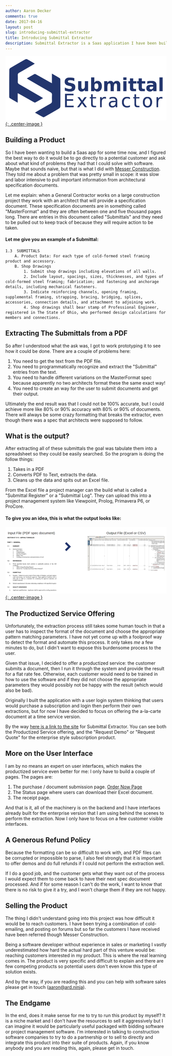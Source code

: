 ```yaml
---
author: Aaron Decker
comments: true
date: 2017-04-16
layout: post
slug: introducing-submittal-extractor
title: Introducing Submittal Extractor
description: Submittal Extractor is a Saas application I have been building over the past 6 months with the help of Messer Construction Co. in Cincinnati OH.
---
```


[![Submittal Extractor (http://submittalextractor.com)](/images/blog/blue_trans_cropped_700.png){: .center-image }](http://submittalextractor.com)

## Building a Product

So I have been wanting to build a Saas app for some time now, and I figured the best way to do it would be to go directly to a potential customer and ask about what kind of problems they had that I could solve with software. Maybe that sounds naive, but that is what I did with [Messer Construction](http://www.messer.com/). They told me about a problem that was pretty small in scope: it was slow and labor intensive to pull important information from architectural specification documents.

Let me explain: when a General Contractor works on a large construction project they work with an architect that will provide a specification document. These specification documents are in something called "MasterFormat" and they are often between one and five thousand pages long. There are entries in this document called "Submittals" and they need to be pulled out to keep track of because they will require action to be taken.

#### Let me give you an example of a Submittal:

```
1.3  SUBMITTALS
    A. Product Data: For each type of cold-formed steel framing product and accessory.
    B. Shop Drawings
        1. Submit shop drawings including elevations of all walls.
        2. Include layout, spacings, sizes, thicknesses, and types of cold-formed steel framing; fabrication; and fastening and anchorage details, including mechanical fasteners.
        3. Indicate reinforcing channels, opening framing, supplemental framing, strapping, bracing, bridging, splices, accessories, connection details, and attachment to adjoining work.
        4. Shop drawings shall bear stamp of Professional Engineer, registered in The State of Ohio, who performed design calculations for members and connections.
```

## Extracting The Submittals from a PDF

So after I understood what the ask was, I got to work prototyping it to see how it could be done. There are a couple of problems here:

  1. You need to get the text from the PDF file.
  2. You need to programmatically recognize and extract the "Submittal" entries from the text.
  3. You need to handle different variations on the MasterFormat spec because apparently no two architects format these the same exact way!
  4. You need to create an way for the user to submit documents and get their output.

Ultimately the end result was that I could not be 100% accurate, but I could achieve more like 80% or 90% accuracy with 80% or 90% of documents. There will always be some crazy formatting that breaks the extractor, even though there was a spec that architects were supposed to follow.

## What is the output?

After extracting all of these submittals the goal was tabulate them into a spreadsheet so they could be easily searched. So the program is doing the follow things:

  1. Takes in a PDF
  2. Converts PDF to Text, extracts the data.
  3. Cleans up the data and spits out an Excel file.

From the Excel file a project manager can the build what is called a "Submittal Register" or a "Submittal Log". They can upload this into a project management system like Viewpoint, Prolog, Primavera P6, or ProCore.

#### To give you an idea, this is what the output looks like:

[![Submittal Extractor Example Output](/images/blog/example-output.png){: .center-image }](/images/blog/example-output.png)


## The Productized Service Offering

Unfortunately, the extraction process still takes some human touch in that a user has to inspect the format of the document and choose the appropriate pattern matching parameters. I have not yet come up with a foolproof way to detect the format and automate this process. It only takes _me_ a few minutes to do, but I didn't want to expose this burdensome process to the user.

Given that issue, I decided to offer a productized service: the customer submits a document, then I run it through the system and provide the result for a flat rate fee. Otherwise, each customer would need to be trained in how to use the software and if they did not choose the appropriate parameters they would possibly not be happy with the result (which would also be bad).

Originally I built the application with a user login system thinking that users would purchase a subscription and login then perform their own extractions, but for now I have decided to focus on offering the a-la-carte document at a time service version.

By the way [here is a link to the site](http://submittalextractor.com) for Submittal Extractor. You can see both the Productized Service offering, and the "Request Demo" or "Request Quote" for the enterprise style subscription product.


## More on the User Interface

I am by no means an expert on user interfaces, which makes the productized service even better for me: I only have to build a couple of pages. The pages are:

  1. The purchase / document submission page. [Order Now Page](https://submittalextractor.com/a-la-carte)
  2. The Status page where users can download their Excel document.
  3. The receipt page.

And that is it, all of the machinery is on the backend and I have interfaces already built for the enterprise version that I am using behind the scenes to perform the extraction. Now I only have to focus on a few customer visible interfaces.


## A Generous Refund Policy

Because the formatting can be so difficult to work with, and PDF files can be corrupted or impossible to parse, I also feel strongly that it is important to offer demos and do full refunds if I could not perform the extraction well.

If I do a good job, and the customer gets what they want out of the process I would expect them to come back to have their next spec document processed. And if for some reason I can't do the work, I want to know that there is no risk to give it a try, and I won't charge them if they are not happy.


## Selling the Product

The thing I didn't understand going into this project was how difficult it would be to reach customers. I have been trying a combination of cold-emailing, and posting on forums but so far the customers I have received have been  referred though Messer Construction.

Being a software developer without experience in sales or marketing I vastly underestimated how hard the actual hard part of this venture would be: reaching customers interested in my product. This is where the real learning comes in. The product is very specific and difficult to explain and there are few competing products so potential users don't even know this type of solution exists.

And by the way, if you are reading this and you can help with software sales please get in touch (aaron@ard.ninja).



## The Endgame

In the end, does it make sense for me to try to run this product by myself? It is a niche market and I don't have the resources to sell it aggressively but I can imagine it would be particularly useful packaged with bidding software or project management software. I'm interested in talking to construction software companies to try to do a partnership or to sell to directly and integrate this product into their suite of products. Again, if you know anybody and you are reading this, again, please get in touch.
